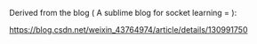 Derived from the blog ( A sublime blog for socket learning  = ):

https://blog.csdn.net/weixin_43764974/article/details/130991750


